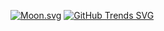 [![Moon.svg](https://moon-svg.minung.dev/moon.svg?theme=basic)](https://moon-svg.minung.dev)
[![GitHub Trends SVG](https://api.githubtrends.io/user/svg/PrimeEagle/langs?time_range=one_year&include_private=True&theme=dark)](https://githubtrends.io)
